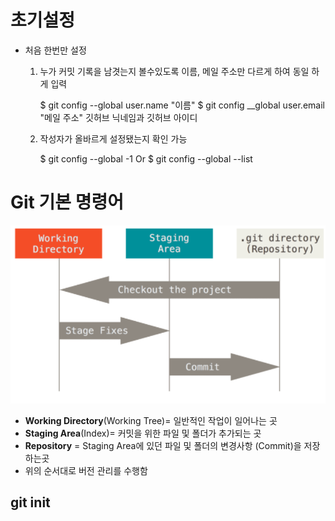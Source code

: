 # 초기설정
- 처음 한번만 설정
    1. 누가 커밋 기록을 남겻는지 볼수있도록 이름, 메일 주소만 다르게 하여 동일 하게 입력

        $ git config --global user.name "이름"
        $ git config __global user.email "메일 주소"
        깃허브 닉네임과 깃허브 아이디

    2. 작성자가 올바르게 설정됐는지 확인 가능

        $ git config --global -1
        Or
        $ git config --global --list


# Git 기본 명령어

![image-20220210114422256](git_Beginner.assets/image-20220210114422256.png)



- **Working Directory**(Working Tree)= 일반적인 작업이 일어나는 곳
- **Staging Area**(Index)= 커밋을 위한 파일 및 폴더가 추가되는 곳
- **Repository** = Staging Area에 있던 파일 및 폴더의 변경사항 (Commit)을 저장하는곳
- 위의 순서대로 버전 관리를 수행함

## git init

```



